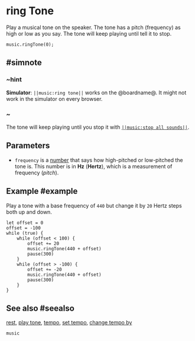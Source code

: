 # ring Tone

Play a musical tone on the speaker. The tone has a pitch (frequency) as high or low as you say.
The tone will keep playing until tell it to stop.

```sig
music.ringTone(0);
```

## #simnote
### ~hint
**Simulator**: ``||music:ring tone||`` works on the @boardname@. It might not work in the simulator on every browser.
### ~

The tone will keep playing until you stop it with [``||music:stop all sounds||``](/reference/music/stop-all-sounds).

## Parameters

* ``frequency`` is a [number](/types/number) that says
how high-pitched or low-pitched the tone is.  This
number is in **Hz** (**Hertz**), which is a measurement of frequency (_pitch_).

## Example #example

Play a tone with a base frequency of ``440`` but change it by ``20`` Hertz steps both up and down.

```blocks
let offset = 0
offset = -100
while (true) {
    while (offset < 100) {
        offset += 20
        music.ringTone(440 + offset)
        pause(300)
    }
    while (offset > -100) {
        offset += -20
        music.ringTone(440 + offset)
        pause(300)
    }
}
```

## See also #seealso

[rest](/reference/music/rest), [play tone](/reference/music/play-tone),
[tempo](/reference/music/tempo), [set tempo](/reference/music/set-tempo),
[change tempo by](/reference/music/change-tempo-by)

```package
music
```
